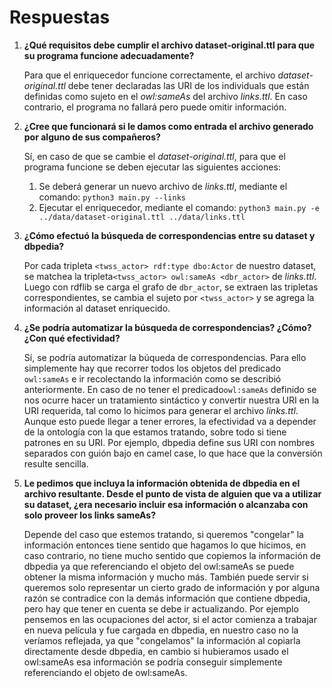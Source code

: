 # Respuestas

1. **¿Qué requisitos debe cumplir el archivo dataset-original.ttl para que su programa funcione adecuadamente?**

   Para que el enriquecedor funcione correctamente, el archivo *dataset-original.ttl* debe tener declaradas las URI de los individuals que están definidas como sujeto en el *owl:sameAs* del archivo *links.ttl*. En caso contrario, el programa no fallará pero puede omitir información.

2. **¿Cree que funcionará si le damos como entrada el archivo generado por alguno de sus compañeros?**

   Sí, en caso de que se cambie el *dataset-original.ttl*, para que el programa funcione se deben ejecutar las siguientes acciones:

   1. Se deberá generar un nuevo archivo de *links.ttl*, mediante el comando:
      `python3 main.py --links`
   2. Ejecutar el enriquecedor, mediante el comando:
      `python3 main.py -e ../data/dataset-original.ttl ../data/links.ttl`

3. **¿Cómo efectuó la búsqueda de correspondencias entre su dataset y dbpedia?**

   Por cada tripleta `<twss_actor> rdf:type dbo:Actor` de nuestro dataset, se matchea la tripleta`<twss_actor> owl:sameAs <dbr_actor>` de *links.ttl*.  Luego con rdflib se carga el grafo de `dbr_actor`, se extraen las tripletas correspondientes, se cambia el sujeto por `<twss_actor>`  y se agrega la información al dataset enriquecido.

4. **¿Se podría automatizar la búsqueda de correspondencias? ¿Cómo? ¿Con qué efectividad?** 

   Sí, se podría automatizar la búqueda de correspondencias. Para ello simplemente hay que recorrer todos los objetos del predicado `owl:sameAs` e ir recolectando la información como se describió anteriormente. 
   En caso de no tener el predicado`owl:sameAs` definido se nos ocurre hacer un tratamiento sintáctico y convertir nuestra URI en la URI requerida, tal como lo hicimos para generar el archivo *links.ttl*. Aunque esto puede llegar a tener errores, la efectividad va a depender de la ontología con la que estamos tratando, sobre todo si tiene patrones en su URI. Por ejemplo, dbpedia define sus URI con nombres separados con guión bajo en camel case, lo que hace que la conversión resulte sencilla.

5. **Le pedimos que incluya la información obtenida de dbpedia en el archivo resultante. Desde el punto de vista de alguien que va a utilizar su dataset, ¿era necesario incluir esa información o alcanzaba con solo proveer los links sameAs?**

   Depende del caso que estemos tratando, si queremos "congelar" la información entonces tiene sentido que hagamos lo que hicimos, en caso contrario, no tiene mucho sentido que copiemos la información de dbpedia ya que referenciando el objeto del owl:sameAs se puede obtener la misma información y mucho más.
   También puede servir si queremos solo representar un cierto grado de información y por alguna razón se contradice con la demás información que contiene dbpedia, pero hay que tener en cuenta se debe ir actualizando. Por ejemplo pensemos en las ocupaciones del actor, si el actor comienza a trabajar en nueva película y fue cargada en dbpedia, en nuestro caso no la veríamos reflejada, ya que "congelamos" la información al copiarla directamente desde dbpedia, en cambio si hubieramos usado el owl:sameAs esa información se podría conseguir simplemente referenciando el objeto de owl:sameAs.
